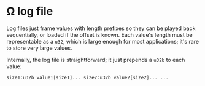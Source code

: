 # Ω log file
Log files just frame values with length prefixes so they can be played back sequentially, or loaded if the offset is known. Each value's length must be representable as a `u32`, which is large enough for most applications; it's rare to store very large values.

Internally, the log file is straightforward; it just prepends a `u32b` to each value:

```
size1:u32b value1[size1]... size2:u32b value2[size2]... ...
```
